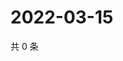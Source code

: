 # 2022-03-15

共 0 条

<!-- BEGIN WEIBO -->
<!-- 最后更新时间 Tue Mar 15 2022 02:17:25 GMT+0800 (China Standard Time) -->

<!-- END WEIBO -->
